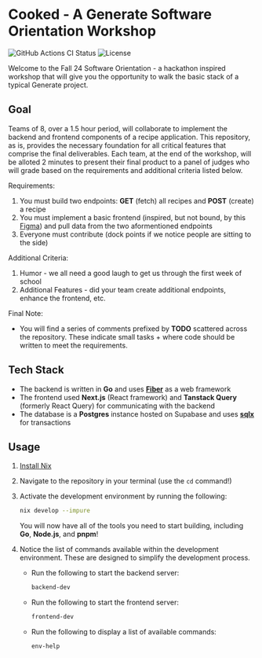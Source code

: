 # Cooked - A Generate Software Orientation Workshop
<!-- markdownlint-disable MD013 -->

![GitHub Actions CI Status](https://img.shields.io/github/actions/workflow/status/GenerateNU/cooked/ci.yaml?branch=main&logo=github&label=CI)
![License](https://img.shields.io/github/license/GenerateNU/cooked?label=License)

Welcome to the Fall 24 Software Orientation - a hackathon inspired workshop that will give you the opportunity to walk the basic stack of a typical Generate project.

## Goal

Teams of 8, over a 1.5 hour period, will collaborate to implement the backend and frontend components of a recipe application.
This repository, as is, provides the necessary foundation for all critical features that comprise the final deliverables.
Each team, at the end of the workshop, will be alloted 2 minutes to present their final product to a panel of judges who will grade based on the requirements and additional criteria listed below.

Requirements:

1. You must build two endpoints: **GET** (fetch) all recipes and **POST** (create) a recipe
2. You must implement a basic frontend (inspired, but not bound, by this [Figma](https://www.figma.com/design/FUc9oy4M56lHLYMGX7kOyZ/Engineering-Orientation?node-id=0-1&t=uy34xrVmav24AfgJ-1)) and pull data from the two aformentioned endpoints
3. Everyone must contribute (dock points if we notice people are sitting to the side)

Additional Criteria:

1. Humor - we all need a good laugh to get us through the first week of school
2. Additional Features - did your team create additional endpoints, enhance the frontend, etc.

Final Note:

- You will find a series of comments prefixed by **TODO** scattered across the repository. These indicate small tasks + where code should be written to meet the requirements.

## Tech Stack

- The backend is written in **Go** and uses [**Fiber**](https://docs.gofiber.io/) as a web framework
- The frontend used **Next.js** (React framework) and **Tanstack Query** (formerly React Query) for communicating with the backend
- The database is a **Postgres** instance hosted on Supabase and uses [**sqlx**](https://github.com/jmoiron/sqlx) for transactions

## Usage

1. [Install Nix](https://zero-to-nix.com/start/install)
2. Navigate to the repository in your terminal (use the `cd` command!)
3. Activate the development environment by running the following:

      ```sh
      nix develop --impure
      ```

   You will now have all of the tools you need to start building, including **Go**, **Node.js**, and **pnpm**!

4. Notice the list of commands available within the development environment. These are designed to simplify the development process.
   - Run the following to start the backend server:

        ```sh
        backend-dev
        ```

   - Run the following to start the frontend server:

        ```sh
        frontend-dev
        ```

   - Run the following to display a list of available commands:

        ```sh
        env-help
        ```
